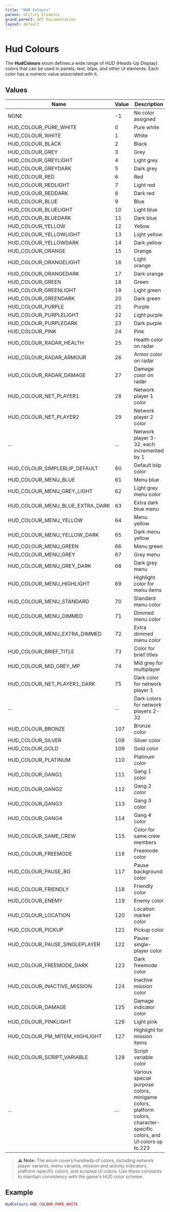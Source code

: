 ```yaml
---
title: "HUD Colours"
parent: Utility Elements
grand_parent: API Documentation
layout: default
---
```


# Hud Colours

The **HudColours** enum defines a wide range of HUD (Heads-Up Display) colors that can be used in panels, text, blips, and other UI elements. Each color has a numeric value associated with it.

## Values

| Name | Value | Description |
|------|-------|-------------|
| NONE | -1 | No color assigned |
| HUD_COLOUR_PURE_WHITE | 0 | Pure white |
| HUD_COLOUR_WHITE | 1 | White |
| HUD_COLOUR_BLACK | 2 | Black |
| HUD_COLOUR_GREY | 3 | Grey |
| HUD_COLOUR_GREYLIGHT | 4 | Light grey |
| HUD_COLOUR_GREYDARK | 5 | Dark grey |
| HUD_COLOUR_RED | 6 | Red |
| HUD_COLOUR_REDLIGHT | 7 | Light red |
| HUD_COLOUR_REDDARK | 8 | Dark red |
| HUD_COLOUR_BLUE | 9 | Blue |
| HUD_COLOUR_BLUELIGHT | 10 | Light blue |
| HUD_COLOUR_BLUEDARK | 11 | Dark blue |
| HUD_COLOUR_YELLOW | 12 | Yellow |
| HUD_COLOUR_YELLOWLIGHT | 13 | Light yellow |
| HUD_COLOUR_YELLOWDARK | 14 | Dark yellow |
| HUD_COLOUR_ORANGE | 15 | Orange |
| HUD_COLOUR_ORANGELIGHT | 16 | Light orange |
| HUD_COLOUR_ORANGEDARK | 17 | Dark orange |
| HUD_COLOUR_GREEN | 18 | Green |
| HUD_COLOUR_GREENLIGHT | 19 | Light green |
| HUD_COLOUR_GREENDARK | 20 | Dark green |
| HUD_COLOUR_PURPLE | 21 | Purple |
| HUD_COLOUR_PURPLELIGHT | 22 | Light purple |
| HUD_COLOUR_PURPLEDARK | 23 | Dark purple |
| HUD_COLOUR_PINK | 24 | Pink |
| HUD_COLOUR_RADAR_HEALTH | 25 | Health color on radar |
| HUD_COLOUR_RADAR_ARMOUR | 26 | Armor color on radar |
| HUD_COLOUR_RADAR_DAMAGE | 27 | Damage color on radar |
| HUD_COLOUR_NET_PLAYER1 | 28 | Network player 1 color |
| HUD_COLOUR_NET_PLAYER2 | 29 | Network player 2 color |
| ... | ... | Network player 3-32, each incremented by 1 |
| HUD_COLOUR_SIMPLEBLIP_DEFAULT | 60 | Default blip color |
| HUD_COLOUR_MENU_BLUE | 61 | Menu blue |
| HUD_COLOUR_MENU_GREY_LIGHT | 62 | Light grey menu color |
| HUD_COLOUR_MENU_BLUE_EXTRA_DARK | 63 | Extra dark blue menu |
| HUD_COLOUR_MENU_YELLOW | 64 | Menu yellow |
| HUD_COLOUR_MENU_YELLOW_DARK | 65 | Dark menu yellow |
| HUD_COLOUR_MENU_GREEN | 66 | Menu green |
| HUD_COLOUR_MENU_GREY | 67 | Grey menu |
| HUD_COLOUR_MENU_GREY_DARK | 68 | Dark grey menu |
| HUD_COLOUR_MENU_HIGHLIGHT | 69 | Highlight color for menu items |
| HUD_COLOUR_MENU_STANDARD | 70 | Standard menu color |
| HUD_COLOUR_MENU_DIMMED | 71 | Dimmed menu color |
| HUD_COLOUR_MENU_EXTRA_DIMMED | 72 | Extra dimmed menu color |
| HUD_COLOUR_BRIEF_TITLE | 73 | Color for brief titles |
| HUD_COLOUR_MID_GREY_MP | 74 | Mid grey for multiplayer |
| HUD_COLOUR_NET_PLAYER1_DARK | 75 | Dark color for network player 1 |
| ... | ... | Dark colors for network players 2-32 |
| HUD_COLOUR_BRONZE | 107 | Bronze color |
| HUD_COLOUR_SILVER | 108 | Silver color |
| HUD_COLOUR_GOLD | 109 | Gold color |
| HUD_COLOUR_PLATINUM | 110 | Platinum color |
| HUD_COLOUR_GANG1 | 111 | Gang 1 color |
| HUD_COLOUR_GANG2 | 112 | Gang 2 color |
| HUD_COLOUR_GANG3 | 113 | Gang 3 color |
| HUD_COLOUR_GANG4 | 114 | Gang 4 color |
| HUD_COLOUR_SAME_CREW | 115 | Color for same crew members |
| HUD_COLOUR_FREEMODE | 116 | Freemode color |
| HUD_COLOUR_PAUSE_BG | 117 | Pause background color |
| HUD_COLOUR_FRIENDLY | 118 | Friendly color |
| HUD_COLOUR_ENEMY | 119 | Enemy color |
| HUD_COLOUR_LOCATION | 120 | Location marker color |
| HUD_COLOUR_PICKUP | 121 | Pickup color |
| HUD_COLOUR_PAUSE_SINGLEPLAYER | 122 | Pause single-player color |
| HUD_COLOUR_FREEMODE_DARK | 123 | Dark freemode color |
| HUD_COLOUR_INACTIVE_MISSION | 124 | Inactive mission color |
| HUD_COLOUR_DAMAGE | 125 | Damage indicator color |
| HUD_COLOUR_PINKLIGHT | 126 | Light pink |
| HUD_COLOUR_PM_MITEM_HIGHLIGHT | 127 | Highlight for mission items |
| HUD_COLOUR_SCRIPT_VARIABLE | 128 | Script variable color |
| ... | ... | Various special purpose colors, minigame colors, platform colors, character-specific colors, and UI colors up to 223 |

> ⚠️ **Note:** The enum covers hundreds of colors, including network player variants, menu variants, mission and activity indicators, platform-specific colors, and scripted UI colors. Use these constants to maintain consistency with the game's HUD color scheme.

## Example
```lua
HudColours.HUD_COLOUR_PURE_WHITE
```